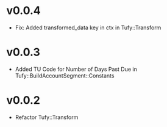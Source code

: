 # v0.0.4

- Fix: Added transformed_data key in ctx in Tufy::Transform

# v0.0.3

- Added TU Code for Number of Days Past Due in Tufy::BuildAccountSegment::Constants

# v0.0.2

- Refactor Tufy::Transform
